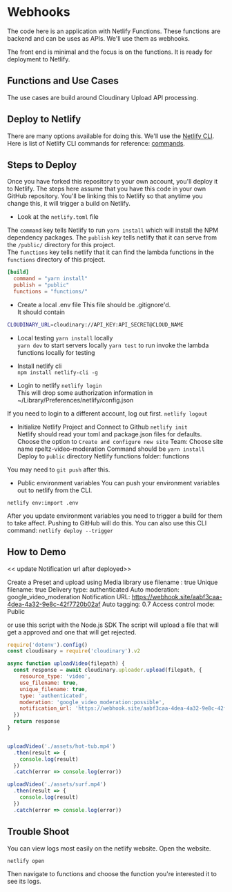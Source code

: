 # Webhooks


The code here is an application with Netlify Functions. These functions are backend and can be uses as APIs.  We'll use them as webhooks. 

The front end is minimal and the focus is on the functions.  It is ready for deployment to Netlify.  

## Functions and Use Cases
The use cases are build around Cloudinary Upload API processing.  

## Deploy to Netlify


 There are many options available for doing this.  We'll use the [Netlify CLI](https://docs.netlify.com/cli/get-started/).  Here is list of Netlify CLI commands for reference: [commands](https://cli.netlify.com/).

## Steps to Deploy

Once you have forked this repository to your own account, you'll deploy it to Netlify.  The steps here assume that you have this code in your own GitHub repository.  You'll be linking this to Netlify so that anytime you change this, it will trigger a build on Netlify.

- Look at the  `netlify.toml` file 

The `command` key tells Netlify to run `yarn install` which will install the NPM dependency packages.
The `publish` key  tells netlify that it can serve from the  `/public/` directory for this project.  
The `functions` key tells netlify that it can find the lambda functions in the `functions` directory of this project. 

```toml
[build]
  command = "yarn install"
  publish = "public"
  functions = "functions/"
```

- Create a local .env file
This file should be .gitignore'd.  
It should contain

```bash
CLOUDINARY_URL=cloudinary://API_KEY:API_SECRET@CLOUD_NAME
```

- Local testing
`yarn install` locally  
`yarn dev` to start servers locally
`yarn test` to run invoke the lambda functions locally for testing

- Install netlify cli  
`npm install netlify-cli -g`  

- Login to netlify
`netlify login`  
This will drop some authorization information in ~/Library/Preferences/netlify/config.json

If you need to login to a different account, log out first. 
`netlify logout`  

- Initialize Netlify Project and Connect to Github
`netlify init`  
Netlify should read your toml and package.json files for defaults. 
Choose the option to  `Create and configure new site`
Team: <your team>
Choose site name rpeltz-video-moderation
Command should be `yarn install` 
Deploy to `public` directory
Netlify functions folder: functions

You may need to `git push` after this.

- Public environment variables
You can push your environment variables out to netlify from the CLI. 

`netlify env:import .env` 

After you update environment variables you need to trigger a build for them to take affect.  Pushing to GitHub will do this. 
You can also use this CLI command: `netlify deploy --trigger`

## How to Demo
<< update Notification url after deployed>>

Create a Preset and upload using Media library
use filename : true 
Unique filename: true 
Delivery type: authenticated 
Auto moderation: google_video_moderation 
Notification URL: https://webhook.site/aabf3caa-4dea-4a32-9e8c-42f7720b02af 
Auto tagging: 0.7 Access control mode: Public

or
use this script with the Node.js SDK
The script will upload a file that will get a approved and one that will get rejected.

```JavaScript
require('dotenv').config()
const cloudinary = require('cloudinary').v2

async function uploadVideo(filepath) {
  const response = await cloudinary.uploader.upload(filepath, {
    resource_type: 'video',
    use_filename: true,
    unique_filename: true,
    type: 'authenticated',
    moderation: 'google_video_moderation:possible',
    notification_url: 'https://webhook.site/aabf3caa-4dea-4a32-9e8c-42f7720b02af'
  })
  return response
}


uploadVideo('./assets/hot-tub.mp4')
  .then(result => {
    console.log(result)
  })
  .catch(error => console.log(error))

uploadVideo('./assets/surf.mp4')
  .then(result => {
    console.log(result)
  })
  .catch(error => console.log(error))

```

## Trouble Shoot

You can view logs most easily on the netlify website. Open the website. 

`netlify open` 

Then navigate to functions and choose the function you're interested it to see its logs.


